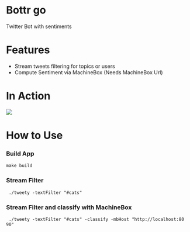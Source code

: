 Bottr go
========

Twitter Bot with sentiments

Features
====
* Stream tweets filtering for topics or users
* Compute Sentiment via MachineBox (Needs MachineBox Url)

In Action
=========
![](https://github.com/gabber12/bottrgo/raw/master/img/inaction.png|alt=terminal)

How to Use
========

### Build App

```
make build
```

### Stream Filter 
```
 ./tweety -textFilter "#cats"       
```

### Stream Filter and classify with MachineBox
```
 ./tweety -textFilter "#cats" -classify -mbHost "http://localhost:80
90"         
```
